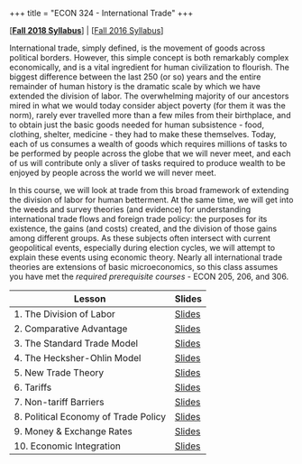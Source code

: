 +++
title = "ECON 324 - International Trade"
+++

[[**Fall 2018 Syllabus**](https://www.dropbox.com/s/26dxgos34p5cfhs/ECON_324_Syllabus_Safner.pdf?dl=0)] | [[Fall 2016 Syllabus](https://www.dropbox.com/s/26dxgos34p5cfhs/ECON_324_Syllabus_Safner.pdf?dl=0)]

International trade, simply defined, is the movement of goods across political borders. However, this simple concept is both remarkably complex economically, and is a vital ingredient for human civilization to flourish. The biggest difference between the last 250 (or so) years and the entire remainder of human history is the dramatic scale by which we have extended the division of labor. The overwhelming majority of our ancestors mired in what we would today consider abject poverty (for them it was the norm), rarely ever travelled more than a few miles from their birthplace, and to obtain just the basic goods needed for human subsistence - food, clothing, shelter, medicine - they had to make these themselves. Today, each of us consumes a wealth of goods which requires millions of tasks to be performed by people across the globe that we will never meet, and each of us will contribute only a sliver of tasks required to produce wealth to be enjoyed by people across the world we will never meet. 

In this course, we will look at trade from this broad framework of extending the division of labor for human betterment. At the same time, we will get into the weeds and survey theories (and evidence) for  understanding international trade flows and foreign trade policy: the purposes for its existence, the gains (and costs) created, and the division of those gains among different groups. As these subjects often intersect with current geopolitical events, especially during election cycles, we will attempt to explain these events using economic theory. Nearly all international trade theories are extensions of basic microeconomics, so this class assumes you have met the *required prerequisite courses* - ECON 205, 206, and 306. 


| Lesson | Slides |
|---|---|
| 1. The Division of Labor | [Slides](https://www.dropbox.com/s/idq1zkbjfziaewp/1.%20The%20Division%20of%20Labor.pdf?dl=0) |  
| 2. Comparative Advantage | [Slides](https://www.dropbox.com/s/blx8s682h60435z/2.%20Comparative%20Advantage.pdf?dl=0) |
| 3. The Standard Trade Model | [Slides](https://www.dropbox.com/s/kfdhdz3yftr710v/3.%20The%20Standard%20Trade%20Model.pdf?dl=0) |
| 4. The Hecksher-Ohlin Model | [Slides](https://www.dropbox.com/s/ame9rhk2x4dze8f/4.%20The%20Hecksher-Ohlin%20Model.pdf?dl=0) |
| 5. New Trade Theory | [Slides](https://www.dropbox.com/s/8j8mnasjah8xazq/5.%20New%20Trade%20Theory.pdf?dl=0) |
| 6. Tariffs | [Slides](https://www.dropbox.com/s/dl62nz31k17qzdb/6.%20Tariffs.pdf?dl=0) |
| 7. Non-tariff Barriers | [Slides](https://www.dropbox.com/s/6eyc3a1ip2ekzuq/7.%20Non-tariff%20Barriers.pdf?dl=0) |
| 8. Political Economy of Trade Policy | [Slides](https://www.dropbox.com/s/lcycwfv3r5jycco/8.%20Political%20Economy%20of%20Trade%20Policy.pdf?dl=0) |
| 9. Money & Exchange Rates | [Slides](https://www.dropbox.com/s/rstbmwzs6u8iy97/9.%20Money%20%26%20Exchange%20Rates.pdf?dl=0) |
| 10. Economic Integration | [Slides](https://www.dropbox.com/s/alb7aw9fi1dwzry/10%20Economic%20Integration.pdf?dl=0) |
